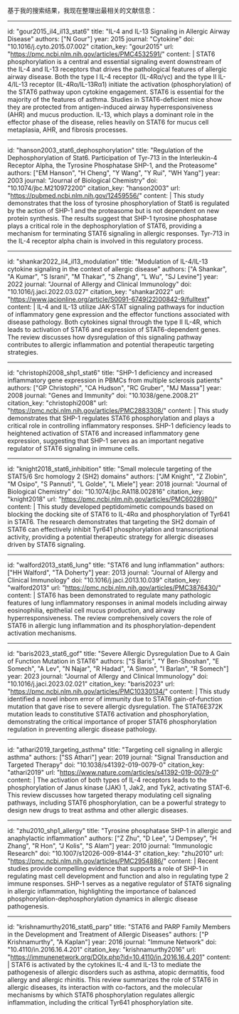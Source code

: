 基于我的搜索结果，我现在整理出最相关的文献信息：

----
id: "gour2015_il4_il13_stat6"
title: "IL-4 and IL-13 Signaling in Allergic Airway Disease"
authors: ["N Gour"]
year: 2015
journal: "Cytokine"
doi: "10.1016/j.cyto.2015.07.002"
citation_key: "gour2015"
url: "https://pmc.ncbi.nlm.nih.gov/articles/PMC4532591/"
content: |
  STAT6 phosphorylation is a central and essential signaling event downstream of the IL-4 and IL-13 receptors that drives the pathological features of allergic airway disease. Both the type I IL-4 receptor (IL-4Rα/γc) and the type II IL-4/IL-13 receptor (IL-4Rα/IL-13Rα1) initiate the activation (phosphorylation) of the STAT6 pathway upon cytokine engagement. STAT6 is essential for the majority of the features of asthma. Studies in STAT6-deficient mice show they are protected from antigen-induced airway hyperresponsiveness (AHR) and mucus production. IL-13, which plays a dominant role in the effector phase of the disease, relies heavily on STAT6 for mucus cell metaplasia, AHR, and fibrosis processes.

----
id: "hanson2003_stat6_dephosphorylation"
title: "Regulation of the Dephosphorylation of Stat6. Participation of Tyr-713 in the Interleukin-4 Receptor Alpha, the Tyrosine Phosphatase SHP-1, and the Proteasome"
authors: ["EM Hanson", "H Cheng", "Y Wang", "Y Rui", "WH Yang"]
year: 2003
journal: "Journal of Biological Chemistry"
doi: "10.1074/jbc.M210972200"
citation_key: "hanson2003"
url: "https://pubmed.ncbi.nlm.nih.gov/12459556/"
content: |
  This study demonstrates that the loss of tyrosine phosphorylation of Stat6 is regulated by the action of SHP-1 and the proteasome but is not dependent on new protein synthesis. The results suggest that SHP-1 tyrosine phosphatase plays a critical role in the dephosphorylation of STAT6, providing a mechanism for terminating STAT6 signaling in allergic responses. Tyr-713 in the IL-4 receptor alpha chain is involved in this regulatory process.

----
id: "shankar2022_il4_il13_modulation"
title: "Modulation of IL-4/IL-13 cytokine signaling in the context of allergic disease"
authors: ["A Shankar", "A Kumar", "S Israni", "M Thakar", "S Zhang", "L Wu", "SJ Levine"]
year: 2022
journal: "Journal of Allergy and Clinical Immunology"
doi: "10.1016/j.jaci.2022.03.027"
citation_key: "shankar2022"
url: "https://www.jacionline.org/article/S0091-6749(22)00842-9/fulltext"
content: |
  IL-4 and IL-13 utilize JAK-STAT signaling pathways for induction of inflammatory gene expression and the effector functions associated with disease pathology. Both cytokines signal through the type II IL-4R, which leads to activation of STAT6 and expression of STAT6-dependent genes. The review discusses how dysregulation of this signaling pathway contributes to allergic inflammation and potential therapeutic targeting strategies.

----
id: "christophi2008_shp1_stat6"
title: "SHP-1 deficiency and increased inflammatory gene expression in PBMCs from multiple sclerosis patients"
authors: ["GP Christophi", "CA Hudson", "RC Gruber", "MJ Massa"]
year: 2008
journal: "Genes and Immunity"
doi: "10.1038/gene.2008.21"
citation_key: "christophi2008"
url: "https://pmc.ncbi.nlm.nih.gov/articles/PMC2883308/"
content: |
  This study demonstrates that SHP-1 regulates STAT6 phosphorylation and plays a critical role in controlling inflammatory responses. SHP-1 deficiency leads to heightened activation of STAT6 and increased inflammatory gene expression, suggesting that SHP-1 serves as an important negative regulator of STAT6 signaling in immune cells.

----
id: "knight2018_stat6_inhibition"
title: "Small molecule targeting of the STAT5/6 Src homology 2 (SH2) domains"
authors: ["JM Knight", "Z Zlobin", "M Osipo", "S Pannuti", "L Golde", "L Miele"]
year: 2018
journal: "Journal of Biological Chemistry"
doi: "10.1074/jbc.RA118.002816"
citation_key: "knight2018"
url: "https://pmc.ncbi.nlm.nih.gov/articles/PMC6028980/"
content: |
  This study developed peptidomimetic compounds based on blocking the docking site of STAT6 to IL-4Rα and phosphorylation of Tyr641 in STAT6. The research demonstrates that targeting the SH2 domain of STAT6 can effectively inhibit Tyr641 phosphorylation and transcriptional activity, providing a potential therapeutic strategy for allergic diseases driven by STAT6 signaling.

----
id: "walford2013_stat6_lung"
title: "STAT6 and lung inflammation"
authors: ["HH Walford", "TA Doherty"]
year: 2013
journal: "Journal of Allergy and Clinical Immunology"
doi: "10.1016/j.jaci.2013.10.039"
citation_key: "walford2013"
url: "https://pmc.ncbi.nlm.nih.gov/articles/PMC3876430/"
content: |
  STAT6 has been demonstrated to regulate many pathologic features of lung inflammatory responses in animal models including airway eosinophilia, epithelial cell mucus production, and airway hyperresponsiveness. The review comprehensively covers the role of STAT6 in allergic lung inflammation and its phosphorylation-dependent activation mechanisms.

----
id: "baris2023_stat6_gof"
title: "Severe Allergic Dysregulation Due to A Gain of Function Mutation in STAT6"
authors: ["S Baris", "Y Ben-Shoshan", "E Somech", "A Lev", "N Najar", "R Hadad", "A Simon", "I Barlan", "R Somech"]
year: 2023
journal: "Journal of Allergy and Clinical Immunology"
doi: "10.1016/j.jaci.2023.02.021"
citation_key: "baris2023"
url: "https://pmc.ncbi.nlm.nih.gov/articles/PMC10330134/"
content: |
  This study identified a novel inborn error of immunity due to STAT6 gain-of-function mutation that gave rise to severe allergic dysregulation. The STAT6E372K mutation leads to constitutive STAT6 activation and phosphorylation, demonstrating the critical importance of proper STAT6 phosphorylation regulation in preventing allergic disease pathology.

----
id: "athari2019_targeting_asthma"
title: "Targeting cell signaling in allergic asthma"
authors: ["SS Athari"]
year: 2019
journal: "Signal Transduction and Targeted Therapy"
doi: "10.1038/s41392-019-0079-0"
citation_key: "athari2019"
url: "https://www.nature.com/articles/s41392-019-0079-0"
content: |
  The activation of both types of IL-4 receptors leads to the phosphorylation of Janus kinase (JAK) 1, Jak2, and Tyk2, activating STAT-6. This review discusses how targeted therapy modulating cell signaling pathways, including STAT6 phosphorylation, can be a powerful strategy to design new drugs to treat asthma and other allergic diseases.

----
id: "zhu2010_shp1_allergy"
title: "Tyrosine phosphatase SHP-1 in allergic and anaphylactic inflammation"
authors: ["Z Zhu", "D Lee", "J Dempsey", "H Zhang", "R Hon", "J Kolis", "S Alam"]
year: 2010
journal: "Immunologic Research"
doi: "10.1007/s12026-009-8144-3"
citation_key: "zhu2010"
url: "https://pmc.ncbi.nlm.nih.gov/articles/PMC2954886/"
content: |
  Recent studies provide compelling evidence that supports a role of SHP-1 in regulating mast cell development and function and also in regulating type 2 immune responses. SHP-1 serves as a negative regulator of STAT6 signaling in allergic inflammation, highlighting the importance of balanced phosphorylation-dephosphorylation dynamics in allergic disease pathogenesis.

----
id: "krishnamurthy2016_stat6_parp"
title: "STAT6 and PARP Family Members in the Development and Treatment of Allergic Diseases"
authors: ["P Krishnamurthy", "A Kaplan"]
year: 2016
journal: "Immune Network"
doi: "10.4110/in.2016.16.4.201"
citation_key: "krishnamurthy2016"
url: "https://immunenetwork.org/DOIx.php?id=10.4110/in.2016.16.4.201"
content: |
  STAT6 is activated by the cytokines IL-4 and IL-13 to mediate the pathogenesis of allergic disorders such as asthma, atopic dermatitis, food allergy and allergic rhinitis. This review summarizes the role of STAT6 in allergic diseases, its interaction with co-factors, and the molecular mechanisms by which STAT6 phosphorylation regulates allergic inflammation, including the critical Tyr641 phosphorylation site.